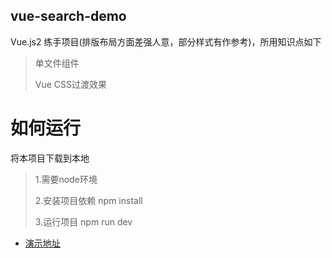 ## vue-search-demo
Vue.js2 练手项目(排版布局方面差强人意，部分样式有作参考)，所用知识点如下
> 单文件组件
>
> Vue CSS过渡效果 

# 如何运行
将本项目下载到本地
> 1.需要node环境
>
> 2.安装项目依赖 npm install
>
> 3.运行项目 npm run dev

* [演示地址](https://ennl2py.github.io/vue-search-demo/)
